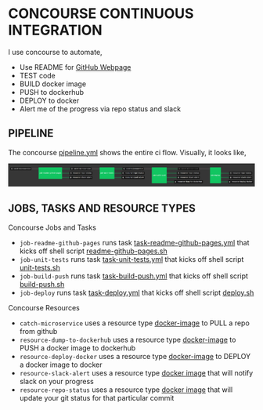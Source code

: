 # CONCOURSE CONTINUOUS INTEGRATION

I use concourse to automate,

* Use README for
  [GitHub Webpage](https://jeffdecola.github.io/hello-go-deploy-marathon/)
* TEST code
* BUILD docker image
* PUSH to dockerhub
* DEPLOY to docker
* Alert me of the progress via repo status and slack

## PIPELINE

The concourse
[pipeline.yml](https://github.com/JeffDeCola/catch-microservice/blob/master/ci/pipeline.yml)
shows the entire ci flow. Visually, it looks like,

![IMAGE - catch-microservice concourse ci pipeline - IMAGE](docs/pics/catch-microservice-pipeline.jpg)

## JOBS, TASKS AND RESOURCE TYPES

Concourse Jobs and Tasks

* `job-readme-github-pages` runs task
  [task-readme-github-pages.yml](https://github.com/JeffDeCola/catch-microservice/blob/master/ci/tasks/task-readme-github-pages.yml)
  that kicks off shell script
  [readme-github-pages.sh](https://github.com/JeffDeCola/catch-microservice/blob/master/ci/scripts/readme-github-pages.sh)
* `job-unit-tests` runs task
  [task-unit-tests.yml](https://github.com/JeffDeCola/catch-microservice/blob/master/ci/tasks/task-unit-tests.yml)
  that kicks off shell script
  [unit-tests.sh](https://github.com/JeffDeCola/catch-microservice/tree/master/ci/scripts/unit-tests.sh)
* `job-build-push` runs task
  [task-build-push.yml](https://github.com/JeffDeCola/catch-microservice/blob/master/ci/tasks/task-build-push.yml)
  that kicks off shell script
  [build-push.sh](https://github.com/JeffDeCola/catch-microservice/tree/master/ci/scripts/build-push.sh)
* `job-deploy` runs task
  [task-deploy.yml](https://github.com/JeffDeCola/catch-microservice/blob/master/ci/tasks/task-deploy.yml)
  that kicks off shell script
  [deploy.sh](https://github.com/JeffDeCola/catch-microservice/tree/master/ci/scripts/deploy.sh)

Concourse Resources

* `catch-microservice` uses a resource type
  [docker-image](https://hub.docker.com/r/concourse/git-resource/)
  to PULL a repo from github
* `resource-dump-to-dockerhub` uses a resource type
  [docker-image](https://hub.docker.com/r/concourse/docker-image-resource/)
  to PUSH a docker image to dockerhub
* `resource-deploy-docker` uses a resource type
  [docker-image](https://hub.docker.com/r/jeffdecola/concourse-deploy-docker-resource/)
  to DEPLOY a docker image to docker
* `resource-slack-alert` uses a resource type
  [docker image](https://hub.docker.com/r/cfcommunity/slack-notification-resource)
  that will notify slack on your progress
* `resource-repo-status` uses a resource type
  [docker image](https://hub.docker.com/r/jeffdecola/github-status-resource-clone)
  that will update your git status for that particular commit
